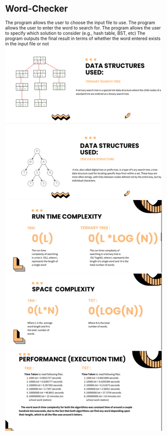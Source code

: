 # Word-Checker
The program allows the user to choose the input file to use.
The program allows the user to enter the word to search for.
The program allows the user to specify which solution to consider (e.g., hash table, BST, etc)
The program outputs the final result in terms of whether the word entered exists in the input file or not
<img src="/images/DS_1.png" alt="Alt text" title="Optional title">
<img src="/images/DS-2.png" alt="Alt text" title="Optional title">
<img src="/images/Time-Complexity.png" alt="Alt text" title="Optional title">
<img src="/images/Space Complexity.png" alt="Alt text" title="Optional title">
<img src="/images/Performance.png" alt="Alt text" title="Optional title">
